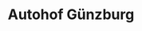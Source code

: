 ---
title: "Autohof Günzburg"
url: /guenzburg/autohof-guenzburg-wilhelm-maybach-strasse/
shop: Allgemein
---